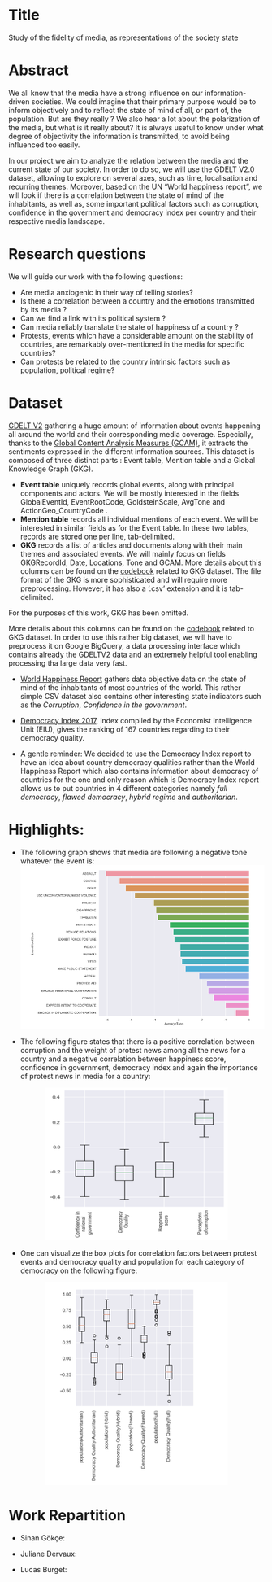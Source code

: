 # Title
Study of the fidelity of media, as representations of the society state

# Abstract
We all know that the media have a strong influence on our information-driven societies. We could imagine that their primary purpose would be to inform objectively and to reflect the state of mind of all, or part of, the population. But are they really ? We also hear a lot about the polarization of the media, but what is it really about?  It is always useful to know under what degree of objectivity the information is transmitted, to avoid being influenced too easily.

In our project we aim to analyze the relation between the media and the current state of our society. In order to do so, we will use the GDELT V2.0 dataset, allowing to explore on several axes, such as time, localisation and recurring themes. Moreover, based on the UN “World happiness report”, we will look if there is a correlation between the state of mind of the inhabitants, as well as, some important political factors such as corruption, confidence in the government and democracy index per country and their respective media landscape. 

# Research questions 
We will guide our work with the following questions: 
  - Are media anxiogenic in their way of telling stories? 
  - Is there a correlation between a country and the emotions transmitted by its media ? 
  - Can we find a link with its political system ? 
  - Can media reliably translate the state of happiness of a country ?  
  - Protests, events which have a considerable amount on the stability of countries, are remarkably over-mentioned in the media for specific countries?
  - Can protests be related to the country intrinsic factors such as population, political regime?  

# Dataset
[GDELT V2](https://www.gdeltproject.org/data.html#documentation) gathering a huge amount of information about events happening all around the world and their corresponding media coverage. Especially, thanks to the [Global Content Analysis Measures (GCAM)](http://blog.gdeltproject.org/introducing-the-global-content-analysis-measures-gcam/), it extracts the sentiments expressed in the different information sources. This dataset is composed of three distinct parts : Event table, Mention table and a Global Knowledge Graph (GKG).
  * **Event table** uniquely records global events, along with principal components and actors. We will be mostly interested in the fields GlobalEventId, EventRootCode, GoldsteinScale, AvgTone and ActionGeo_CountryCode .
* **Mention table** records all individual mentions of each event. We will be interested in similar fields as for the Event table.
In these two tables, records are stored one per line, tab-delimited.
* **GKG** records a list of articles and documents along with their main themes and associated events. We will mainly focus on fields GKGRecordId, Date, Locations, Tone and GCAM. More details about this columns can be found on the [codebook](http://data.gdeltproject.org/documentation/GDELT-Global_Knowledge_Graph_Codebook-V2.pdf)  related to GKG dataset.
The file format of the GKG is more sophisticated and will require more preprocessing. However, it has also a ‘.csv’ extension and it is tab-delimited.

For the purposes of this work, GKG has been omitted.

More details about this columns can be found on the [codebook](http://data.gdeltproject.org/documentation/GDELT-Global_Knowledge_Graph_Codebook-V2.pdf)  related to GKG dataset.
In order to use this rather big dataset, we will have to preprocess it on Google BigQuery, a data processing interface which contains already the GDELTV2 data and an extremely helpful tool enabling processing tha large data very fast.

  - [World Happiness Report](http://worldhappiness.report/) gathers data objective data on the state of mind of the inhabitants of most countries of the world. This rather simple CSV dataset also contains other interesting state indicators such as the  *Corruption*, *Confidence in the government*.

  - [Democracy Index 2017](https://en.wikipedia.org/wiki/Democracy_Index), index compiled by the Economist Intelligence Unit (EIU), gives the ranking of 167 countries regarding to their democracy quality. 

  - A gentle reminder: We decided to use the Democracy Index report to have an idea about country democracy qualities rather than the World Happiness Report which also contains information about democracy of countries for the one and only reason which is Democracy Index report allows us to put countries in 4 different categories namely *full democracy*, *flawed democracy*, *hybrid regime* and *authoritarian*.


# Highlights:
  * The following graph shows that media are following a negative tone whatever the event is:
  ![Average Tone](AvgTone.png)

  * The following figure states that there is a positive correlation between corruption and the weight of protest news among all the news for a     country and a negative correlation between happiness score, confidence in government, democracy index and again the importance of protest news in media for a country:

  <p align="center">
    <img width="360" height="300" src="protest-indicators.png">
  </p>

  * One can visualize the box plots for correlation factors between protest events and democracy quality and population for each category of democracy on the following figure:
  <p align="center">
    <img width="360" height="400" src="boxplots.png">
  </p>





# Work Repartition
  * Sinan Gökçe:

  * Juliane Dervaux:

  * Lucas Burget:  





